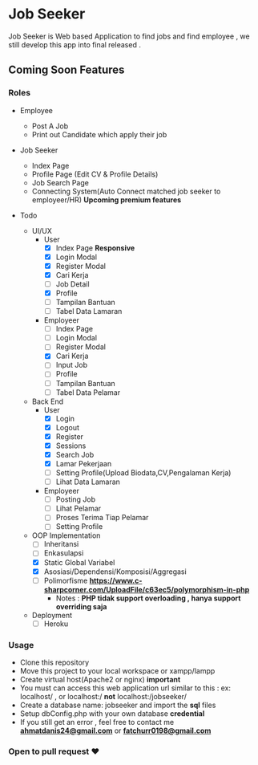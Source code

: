 # Job Seeker

Job Seeker is Web based Application to find jobs and find employee , we still develop this app into final released .

## Coming Soon Features


### Roles
- Employee
  - Post A Job
  - Print out Candidate which apply their job

- Job Seeker 
  - Index Page
  - Profile Page (Edit CV & Profile Details)
  - Job Search Page
  - Connecting System(Auto Connect matched job seeker to employeer/HR) **Upcoming premium features**

- Todo
  - UI/UX
    - User
      - [x] Index Page **Responsive**
      - [x] Login Modal 
      - [x] Register Modal 
      - [x] Cari Kerja
      - [ ] Job Detail
      - [x] Profile 
      - [ ] Tampilan Bantuan 
      - [ ] Tabel Data Lamaran
    - Employeer
      - [ ] Index Page 
      - [ ] Login Modal 
      - [ ] Register Modal 
      - [x] Cari Kerja
      - [ ] Input Job
      - [ ] Profile 
      - [ ] Tampilan Bantuan 
      - [ ] Tabel Data Pelamar
  - Back End
    - User
      - [x] Login
      - [x] Logout 
      - [x] Register
      - [x] Sessions      
      - [x] Search Job
      - [x] Lamar Pekerjaan
      - [ ] Setting Profile(Upload Biodata,CV,Pengalaman Kerja)
      - [ ] Lihat Data Lamaran
    - Employeer
      - [ ] Posting Job
      - [ ] Lihat Pelamar     
      - [ ] Proses Terima Tiap Pelamar
      - [ ] Setting Profile
  
  - OOP Implementation
    - [ ] Inheritansi
    - [ ] Enkasulapsi
    - [x] Static Global Variabel
    - [x] Asosiasi/Dependensi/Komposisi/Aggregasi
    - [ ] Polimorfisme **https://www.c-sharpcorner.com/UploadFile/c63ec5/polymorphism-in-php** 
      - Notes : **PHP tidak support overloading , hanya support overriding saja** 
  - Deployment
    - [ ] Heroku
### Usage
  - Clone this repository
  - Move this project to your local workspace or xampp/lampp 
  - Create virtual host(Apache2 or nginx) **important**
  - You must can access this web application url similar to this : ex: localhost/ , or localhost:<port>/ **not** localhost:/jobseeker/
  - Create a database name: jobseeker and import the **sql** files
  - Setup dbConfig.php with your own database **credential**
  - If you still get an error , feel free to contact me **ahmatdanis24@gmail.com** or **fatchurr0198@gmail.com**

### Open to pull request :heart: